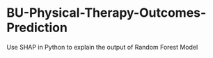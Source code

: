 # BU-Physical-Therapy-Outcomes-Prediction
Use SHAP in Python to explain the output of Random Forest Model
